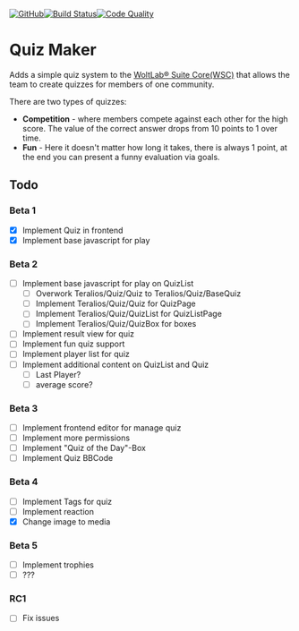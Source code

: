 [![GitHub](https://img.shields.io/github/license/Teralios/QuizMaker?style=flat-square)](https://www.gnu.org/licenses/gpl-3.0.txt)[![Build Status](https://img.shields.io/travis/Teralios/QuizMaker.svg?style=flat-square)](https://travis-ci.org/Teralios/QuizMaker)[![Code Quality](https://img.shields.io/scrutinizer/g/Teralios/QuizMaker.svg?style=flat-square)](https://scrutinizer-ci.com/g/Teralios/QuizMaker/)
# Quiz Maker
Adds a simple quiz system to the [WoltLab® Suite Core(WSC)](https://www.woltlab.com/features/) that allows the team to create quizzes for members of one community.

There are two types of quizzes:
  * __Competition__ - where members compete against each other for the high score. The value of the correct answer drops from 10 points to 1 over time.
  * __Fun__ - Here it doesn't matter how long it takes, there is always 1 point, at the end you can present a funny evaluation via goals.

## Todo
### Beta 1
  - [x] Implement Quiz in frontend
  - [x] Implement base javascript for play

### Beta 2
  - [ ] Implement base javascript for play on QuizList
    - [ ] Overwork Teralios/Quiz/Quiz to Teralios/Quiz/BaseQuiz
    - [ ] Implement Teralios/Quiz/Quiz for QuizPage
    - [ ] Implement Teralios/Quiz/QuizList for QuizListPage
    - [ ] Implement Teralios/Quiz/QuizBox for boxes
  - [ ] Implement result view for quiz
  - [ ] Implement fun quiz support
  - [ ] Implement player list for quiz
  - [ ] Implement additional content on QuizList and Quiz
    - [ ] Last Player?
    - [ ] average score?

### Beta 3
  - [ ] Implement frontend editor for manage quiz
  - [ ] Implement more permissions
  - [ ] Implement "Quiz of the Day"-Box
  - [ ] Implement Quiz BBCode

### Beta 4
  - [ ] Implement Tags for quiz
  - [ ] Implement reaction
  - [x] Change image to media

### Beta 5
  - [ ] Implement trophies
  - [ ] ???
 
### RC1
  - [ ] Fix issues